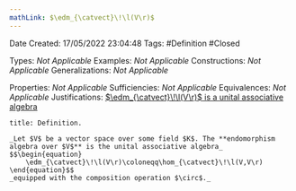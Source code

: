 ```yaml
---
mathLink: $\edm_{\catvect}\!\l(V\r)$
---
```


<div class="topSpace"></div>

Date Created: 17/05/2022 23:04:48
Tags: #Definition #Closed

Types: _Not Applicable_
Examples: _Not Applicable_
Constructions: _Not Applicable_
Generalizations: _Not Applicable_

Properties: _Not Applicable_
Sufficiencies: _Not Applicable_
Equivalences: _Not Applicable_
Justifications: [$\edm_{\catvect}\!\l(V\r)$ is a unital associative algebra](Set%20of%20endomorphisms%20over%20a%20vector%20space%20form%20a%20unital%20associative%20algebra.md)

``` ad-Definition
title: Definition.

_Let $V$ be a vector space over some field $K$. The **endomorphism algebra over $V$** is the unital associative algebra_
$$\begin{equation}
    \edm_{\catvect}\!\l(V\r)\coloneqq\hom_{\catvect}\!\l(V,V\r)
\end{equation}$$
_equipped with the composition operation $\circ$._

```

